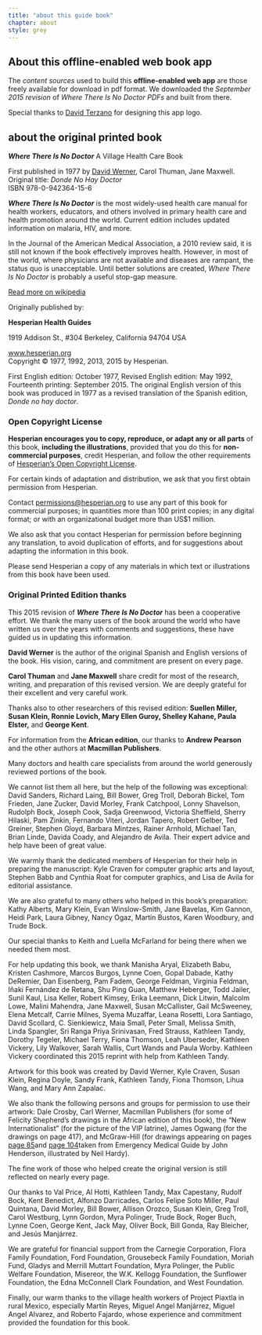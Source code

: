 ```yaml
---
title: "about this guide book"
chapter: about
style: grey
---
```



## About this offline-enabled web book app

The _content sources_ used to build this **offline-enabled web app** are those freely available for download in pdf format. We downloaded the _September 2015 revision_ of _Where There Is No Doctor PDFs_ and built from there.

Special thanks to [David Terzano](http://work-it.it) for designing this app logo.

## about the original printed book

**_Where There Is No Doctor_** A Village Health Care Book

First published in 1977 by [David Werner](https://en.wikipedia.org/wiki/David_Werner), Carol Thuman, Jane Maxwell.  
Original title: _Donde No Hay Doctor_  
ISBN 978-0-942364-15-6


**_Where There Is No Doctor_** is the most widely-used health care manual for health workers, educators, and others involved in primary health care and health promotion around the world. Current edition includes updated information on malaria, HIV, and more.

In the Journal of the American Medical Association, a 2010 review said, it is still not known if the book effectively improves health. However, in most of the world, where physicians are not available and diseases are rampant, the status quo is unacceptable. Until better solutions are created, _Where There Is No Doctor_  is probably a useful stop-gap measure.

[Read more on wikipedia](https://en.wikipedia.org/wiki/Where_There_Is_No_Doctor)


Originally published by:

**Hesperian Health Guides**

1919 Addison St., #304 Berkeley, California 94704 USA

www.hesperian.org  
Copyright © 1977, 1992, 2013, 2015 by Hesperian.

First English edition: October 1977, Revised English edition: May 1992, Fourteenth printing: September 2015. The original English version of this book was produced in 1977 as a revised translation of the Spanish edition, _Donde no hay doctor_.

### Open Copyright License

**Hesperian encourages you to copy, reproduce, or adapt any or all parts** of this book, **including the illustrations**, provided that you do this for **non-commercial purposes**, credit Hesperian, and follow the other requirements of [Hesperian’s Open Copyright License](http://hesperian.org/about/open-copyright/).

For certain kinds of adaptation and distribution, we ask that you first obtain permission from Hesperian.

Contact permissions@hesperian.org to use any part of this book for commercial purposes; in quantities more than 100 print copies; in any digital format; or with an organizational budget more than US$1 million.

We also ask that you contact Hesperian for permission before beginning any translation, to avoid duplication of efforts, and for suggestions about adapting the information in this book.

Please send Hesperian a copy of any materials in which text or illustrations from this book have been used.

### Original Printed Edition thanks

This 2015 revision of **_Where There Is No Doctor_** has been a cooperative effort. We thank the many users of the book around the world who have written us over the years with comments and suggestions, these have guided us in updating this information.

**David Werner** is the author of the original Spanish and English versions of the book. His vision, caring, and commitment are present on every page.

**Carol Thuman** and **Jane Maxwell** share credit for most of the research, writing, and preparation of this revised version. We are deeply grateful for their excellent and very careful work.

Thanks also to other researchers of this revised edition: **Suellen Miller, Susan Klein, Ronnie Lovich, Mary Ellen Guroy, Shelley Kahane, Paula Elster,** and **George Kent**.

For information from the **African edition**, our thanks to **Andrew Pearson** and the other authors at **Macmillan Publishers**.

Many doctors and health care specialists from around the world generously reviewed portions of the book.

We cannot list them all here, but the help of the following was exceptional: David Sanders, Richard Laing, Bill Bower, Greg Troll, Deborah Bickel, Tom Frieden, Jane Zucker, David Morley, Frank Catchpool, Lonny Shavelson, Rudolph Bock, Joseph Cook, Sadja Greenwood, Victoria Sheffield, Sherry Hilaski, Pam Zinkin, Fernando Viteri, Jordan Tapero, Robert Gelber, Ted Greiner, Stephen Gloyd, Barbara Mintzes, Rainer Arnhold, Michael Tan, Brian Linde, Davida Coady, and Alejandro de Avila. Their expert advice and help have been of great value.

We warmly thank the dedicated members of Hesperian for their help in preparing the manuscript: Kyle Craven for computer graphic arts and layout, Stephen Babb and Cynthia Roat for computer graphics, and Lisa de Avila for editorial assistance.

We are also grateful to many others who helped in this book’s preparation: Kathy Alberts, Mary Klein, Evan Winslow-Smith, Jane Bavelas, Kim Gannon, Heidi Park, Laura Gibney, Nancy Ogaz, Martín Bustos, Karen Woodbury, and Trude Bock.

Our special thanks to Keith and Luella McFarland for being there when we needed them most.

For help updating this book, we thank Manisha Aryal, Elizabeth Babu, Kristen Cashmore, Marcos Burgos, Lynne Coen, Gopal Dabade, Kathy DeRemier, Dan Eisenberg, Pam Fadem, George Feldman, Virginia Feldman, Iñaki Fernández de Retana, Shu Ping Guan, Matthew Heberger, Todd Jailer, Sunil Kaul, Lisa Keller, Robert Kimsey, Erika Leemann, Dick Litwin, Malcolm Lowe, Malini Mahendra, Jane Maxwell, Susan McCallister, Gail McSweeney, Elena Metcalf, Carrie Milnes, Syema Muzaffar, Leana Rosetti, Lora Santiago, David Scollard, C. Sienkiewicz, Maia Small, Peter Small, Melissa Smith, Linda Spangler, Sri Ranga Priya Srinivasan, Fred Strauss, Kathleen Tandy, Dorothy Tegeler, Michael Terry, Fiona Thomson, Leah Uberseder, Kathleen Vickery, Lily Walkover, Sarah Wallis, Curt Wands and Paula Worby. Kathleen Vickery coordinated this 2015 reprint with help from Kathleen Tandy.

Artwork for this book was created by David Werner, Kyle Craven, Susan Klein, Regina Doyle, Sandy Frank, Kathleen Tandy, Fiona Thomson, Lihua Wang, and Mary Ann Zapalac.

We also thank the following persons and groups for permission to use their artwork: Dale Crosby, Carl Werner, Macmillan Publishers (for some of Felicity Shepherd’s drawings in the African edition of this book), the “New Internationalist” (for the picture of the VIP latrine), James Ogwang (for the drawings on page 417), and McGraw-Hill (for drawings appearing on pages [page 85](#page-85)and [page 104](#page-104)taken from Emergency Medical Guide by John Henderson, illustrated by Neil Hardy).

The fine work of those who helped create the original version is still reflected on nearly every page.

Our thanks to Val Price, Al Hotti, Kathleen Tandy, Max Capestany, Rudolf Bock, Kent Benedict, Alfonzo Darricades, Carlos Felipe Soto Miller, Paul Quintana, David Morley, Bill Bower, Allison Orozco, Susan Klein, Greg Troll, Carol Westburg, Lynn Gordon, Myra Polinger, Trude Bock, Roger Buch, Lynne Coen, George Kent, Jack May, Oliver Bock, Bill Gonda, Ray Bleicher, and Jesús Manjárrez.

We are grateful for financial support from the Carnegie Corporation, Flora Family Foundation, Ford Foundation, Grousebeck Family Foundation, Moriah Fund, Gladys and Merrill Muttart Foundation, Myra Polinger, the Public Welfare Foundation, Misereor, the W.K. Kellogg Foundation, the Sunflower Foundation, the Edna McConnell Clark Foundation, and West Foundation.

Finally, our warm thanks to the village health workers of Project Piaxtla in rural Mexico,  especially Martín Reyes, Miguel Angel Manjárrez, Miguel Angel Alvarez, and Roberto Fajardo, whose experience and commitment provided the foundation for this book.
